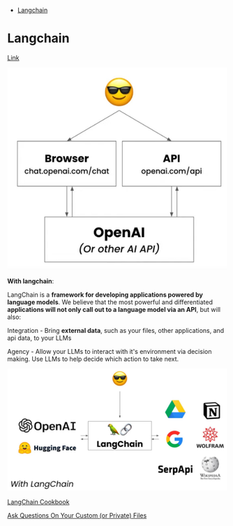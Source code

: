 <!--ts-->
* [Langchain](#langchain)

<!-- Created by https://github.com/ekalinin/github-markdown-toc -->
<!-- Added by: gil_diy, at: Wed 19 Apr 2023 01:02:24 AM IDT -->

<!--te-->

# Langchain

[Link](https://github.com/hwchase17/langchain)


<p align="center">
  <img width="600" src="images/langchain/without_langchain.jpg" title="Look into the image">
</p>


**With langchain**:

LangChain is a **framework for developing applications powered by language models**. We believe that the most powerful and differentiated **applications will not only call out to a language model via an API**, but will also:


Integration - Bring **external data**, such as your files, other applications, and api data, to your LLMs

Agency - Allow your LLMs to interact with it's environment via decision making. Use LLMs to help decide which action to take next.





<p align="center">
  <img width="600" src="images/langchain/langchain.jpg" title="Look into the image">
</p>



[LangChain Cookbook](https://github.com/gkamradt/langchain-tutorials/blob/main/LangChain%20Cookbook.ipynb)


[Ask Questions On Your Custom (or Private) Files](https://youtu.be/EnT-ZTrcPrg?list=PLqZXAkvF1bPNQER9mLmDbntNfSpzdDIU5)